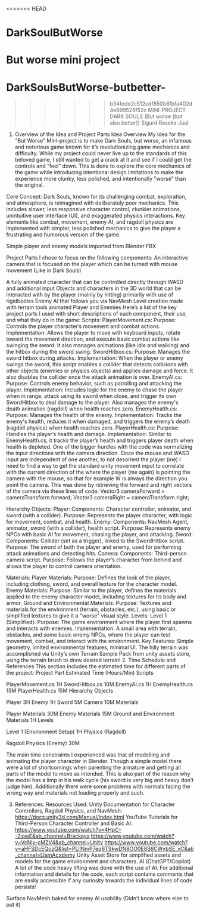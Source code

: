 <<<<<<< HEAD
# DarkSoulButWorse
 But worse mini project
=======
# DarkSoulsButWorse-butbetter-
>>>>>>> b34fede2c512cdf850b8fbfa402d4e899525f52c
MINI-PROJECT
DARK SOULS (But worse (but also better))
Sigurd Reseke Juul



1. Overview of the Idea and Project Parts
Idea Overview
 My idea for the "But Worse" Mini-project is to make Dark Souls, but worse, an infamous and notorious game known for it’s revolutionizing game mechanics and difficulty. While my project could never live up to the standards of this beloved game, I still wanted to get a crack at it and see if I could get the controls and “feel” down. This is done to explore the core mechanics of the game while introducing intentional design limitations to make the experience more clunky, less polished, and intentionally "worse" than the original.

Core Concept:
Dark Souls, known for its challenging combat, exploration, and atmosphere, is reimagined with deliberately poor mechanics. This includes slower, less responsive character control, clunkier animations, unintuitive user interface (UI), and exaggerated physics interactions.
Key elements like combat, movement, enemy AI, and ragdoll physics are implemented with simpler, less polished mechanics to give the player a frustrating and humorous version of the game.


Simple player and enemy models imported from Blender FBX



Project Parts
I chose to focus on the following components: 
An interactive camera that is focused on the player which can be turned with mouse movement (Like in Dark Souls)

A fully animated character that can be controlled directly through WASD and additional input
Objects and characters in the 3D world that can be interacted with by the player (mainly by hitting) primarily with use of rigidbodies
Enemy AI that follows you via NavMesh
Level creation made with terrain tools
animated Player and Enemies
Here’s a list of the key project parts I used with short descriptions of each component, their use, and what they do in the game:
Scripts:
PlayerMovement.cs:
Purpose: Controls the player character’s movement and combat actions.
Implementation: Allows the player to move with keyboard inputs, rotate toward the movement direction, and execute basic combat actions like swinging the sword. It also manages animations (like idle and walking) and the hitbox during the sword swing.
SwordHitbox.cs:
Purpose: Manages the sword hitbox during attacks.
Implementation: When the player or enemy swings the sword, this script enables a collider that detects collisions with other objects (enemies or physics objects) and applies damage and force. It also disables the collider once the attack animation is over.
EnemyAI.cs:
Purpose: Controls enemy behavior, such as patrolling and attacking the player.
Implementation: Includes logic for the enemy to chase the player when in range, attack using its sword when close, and trigger its own SwordHitbox to deal damage to the player. Also manages the enemy's death animation (ragdoll) when health reaches zero.
EnemyHealth.cs:
Purpose: Manages the health of the enemy.
Implementation: Tracks the enemy's health, reduces it when damaged, and triggers the enemy’s death (ragdoll physics) when health reaches zero.
PlayerHealth.cs:
Purpose: Handles the player’s health and damage.
Implementation: Similar to EnemyHealth.cs, it tracks the player’s health and triggers player death when health is depleted.
One of the bigger hurdles with the code was normalizing the input directions with the camera direction. Since the mouse and WASD input are independent of one another, to not desorient the player (me) I need to find a way to get the standard unity movement input to correlate with the current direction of the where the player (me again) is pointing the camera with the mouse, so that for example W is always the direction you point the camera. This was done by retrieving the forward and right vectors of the camera via these lines of code:
 Vector3 cameraForward = cameraTransform.forward;
Vector3 cameraRight = cameraTransform.right;




Hierarchy Objects:
Player:
Components: Character controller, animator, and sword (with a collider).
Purpose: Represents the player character, with logic for movement, combat, and health.
Enemy:
Components: NavMesh Agent, animator, sword (with a collider), health script.
Purpose: Represents enemy NPCs with basic AI for movement, chasing the player, and attacking.
Sword:
Components: Collider (set as a trigger), linked to the SwordHitbox script.
Purpose: The sword of both the player and enemy, used for performing attack animations and detecting hits.
Camera:
Components: Third-person camera script.
Purpose: Follows the player’s character from behind and allows the player to control camera orientation.

Materials:
Player Materials:
Purpose: Defines the look of the player, including clothing, sword, and overall texture for the character model.
Enemy Materials:
Purpose: Similar to the player, defines the materials applied to the enemy character model, including textures for its body and armor.
Ground and Environmental Materials:
Purpose: Textures and materials for the environment (terrain, obstacles, etc.), using basic or simplified textures to give it a "worse" visual style.
Levels:
Level 1 (Simplified):
Purpose: The game environment where the player first spawns and interacts with enemies.
Implementation: A small area with terrain, obstacles, and some basic enemy NPCs, where the player can test movement, combat, and interact with the environment.
Key Features: Simple geometry, limited environmental features, minimal UI.
The hilly terrain was accomplished via Unity’s own Terrain Sample Pack from unity assets store, using the terrain brush to draw desired terrain!
2. Time Schedule and References
This section includes the estimated time for different parts of the project:
Project Part
Estimated Time (Hours/Min)
Scripts


PlayerMovement.cs
1H
SwordHitbox.cs
10M
EnemyAI.cs
1H
EnemyHealth.cs
15M
PlayerHealth.cs
15M
Hierarchy Objects


Player
3H
Enemy
1H
Sword
5M
Camera
10M
Materials


Player Materials
30M
Enemy Materials
15M
Ground and Environment Materials
1H
Levels


Level 1 (Environment Setup)
1H
Physics (Ragdoll)


Ragdoll Physics (Enemy)
30M






The main time constraints I experienced was that of modelling and animating the player character in Blender. Though a simple model there were a lot of shortcomings when parenting the armature and getting all parts of the model to move as intended. This is also part of the reason why the model has a limp in his walk cycle (his sword is very big and heavy don’t judge him). Additionally there were some problems with normals facing the wrong way and materials not loading properly and such.

3. References.
Resources Used:
Unity Documentation for Character Controllers, Ragdoll Physics, and NavMesh:
https://docs.unity3d.com/Manual/index.html
YouTube Tutorials for Third-Person Character Controller and Basic AI:
https://www.youtube.com/watch?v=4HpC--2iowE&ab_channel=Brackeys
https://www.youtube.com/watch?v=VcNly-cMZV4&ab_channel=Unity
https://www.youtube.com/watch?v=aHFSDcEQuzQ&list=PLllNmP7eq6TSkwDN8OO0E8S6CWybSE_xC&ab_channel=LlamAcademy
Unity Asset Store for simplified assets and models for the game environment and characters.
AI (ChatGPT/Copilot) A lot of the code heavy lifting was done with the use of AI. For additional information and details for the code, each script contains comments that are easily accessible if any curiosity towards the individual lines of code persists!



Surface NavMesh baked for enemy AI usability (Didn’t know where else to put it)
